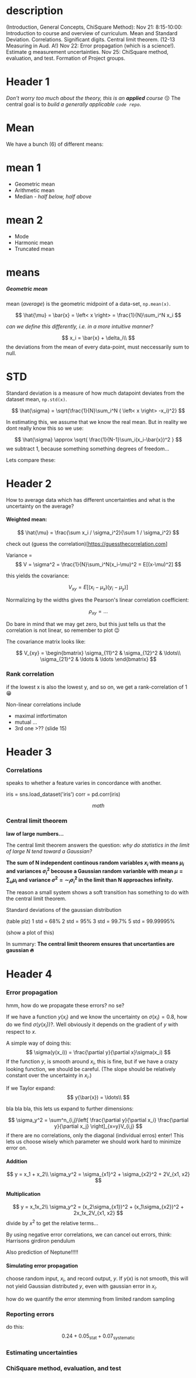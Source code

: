 

# description
(Introduction, General Concepts, ChiSquare Method):
Nov 21: 8:15-10:00: Introduction to course and overview of curriculum.
Mean and Standard Deviation. Correlations. Significant digits. Central limit theorem. (12-13 Measuring in Aud. A!)
Nov 22: Error propagation (which is a science!). Estimate g measurement uncertainties.
Nov 25: ChiSquare method, evaluation, and test. Formation of Project groups.


# Header 1
*Don't worry too much about the theory, this is an **applied** course* 😗
The central goal is to *build a generally applicable `code repo`*.


# Mean
We have a bunch (6) of different means:

# mean 1
* Geometric mean
* Arithmetic mean
* Median - *half below, half above*

# mean 2
* Mode
* Harmonic mean
* Truncated mean

# means
##### Geometric mean

mean (*average*) is the geometric midpoint of a data-set, ``np.mean(x)``.

$$
     \hat{\mu} = \bar{x} = \left< x \right> = \frac{1}{N}\sum_i^N x_i
$$

*can we define this differently, i.e. in a more intuitive manner?*

$$
     x_i = \bar{x} + \delta_i\\
$$
the deviations from the mean of every data-point, must neccessarily sum to null.

# STD

Standard deviation is a measure of how much datapoint deviates from the dataset mean, ``np.std(x)``.

$$
     \hat{\sigma} = \sqrt{\frac{1}{N}\sum_i^N ( \left< x \right> -x_i)^2}
$$

In estimating this, we assume that we know the real mean. But in reality we dont really know this so we use:

$$
     \hat{\sigma} \approx \sqrt{
     \frac{1}{N-1}\sum_i(x_i-\bar{x})^2
     }
$$
we subtract 1, because something something degrees of freedom...

Lets compare these:

# Header 2
How to average data which has different uncertainties and what is the uncertainty on the average?

#### Weighted mean:
$$
     \hat{\mu} = \frac{\sum x_i / \sigma_i^2}{\sum 1 / \sigma_i^2}
$$

check out (guess the correlation)[https://guessthecorrelation.com]



Variance = 
$$
     V = \sigma^2 = \frac{1}{N}\sum_i^N(x_i-\mu)^2 = E[(x-\mu)^2]
$$

this yields the covariance:

$$
     V_{xy} = E[(x_i-\mu_x)(y_i-\mu_y)]
$$

Normalizing by the widths gives the Pearson's linear correlation coefficient:

$$
     \rho_{xy} = \ldots
$$

Do bare in mind that we may get zero, but this just tells us that the correlation is not linear, so remember to plot 😉



The covariance matrix looks like:

$$
     V_{xy} = \begin{bmatrix}
     \sigma_{11}^2 & \sigma_{12}^2 & \ldots\\
     \sigma_{21}^2 & \ldots & \ldots
     \end{bmatrix}
$$


### Rank correlation

if the lowest x is also the lowest y, and so on, we get a rank-correlation of 1 😁

Non-linear correlations include

* maximal intfortimaton
* mutual ...
* 3rd one >?? (slide 15)


# Header 3

### Correlations
speaks to whether a feature varies in concordance with another.

iris = sns.load_dataset('iris')
corr = pd.corr(iris)

$$
     math
$$

### Central limit theorem
**law of large numbers...**

The central limit theorem answers the question: *why do statistics in the limit of large N tend toward a Gaussian?*

**The sum of N independent continous random variables $x_i$ with means $\mu_i$ and variances $\sigma_i^2$ becouse a Gaussian random varianble with mean $\mu=\sum_u\mu_i$ and variance $\sigma^2 = \sim_i \sigma_i^2$ in the limit than N approaches infinity.**


The reason a small system shows a soft transition has something to do with the central limit theorem.


Standard deviations of the gaussian distribution

(table plz)
1 std = 68%
2 std = 95%
3 std = 99.7%
5 std = 99.99995%

(show a plot of this)

In summary: **The central limit theorem ensures that uncertanties are gaussian 🔥**

# Header 4


### Error propagation
hmm, how do we propagate these errors? no se?

If we have a function $y(x_i)$ and we know the uncertainty on $\sigma(x_i) = 0.8$, how do we find $\sigma(y(x_i))$?. Well obviously it depends on the gradient of $y$ with respect to $x$.

A simple way of doing this:
$$
    \sigma(y(x_i)) = \frac{\partial y}{\partial x}\sigma(x_i)
$$
If the function $y$, is smooth around $x_i$, this is fine, but if we have a crazy looking function, we should be careful. (The slope should be relatively constant over the uncertainty in $x_i$.)



If we Taylor expand:
$$
    y(\bar{x}) = \ldots\\
$$

bla bla bla, this lets us expand to further dimensions:

$$
     \sigma_y^2 = \sum^n_{i,j}\left[
     \frac{\partial y}{\partial x_i}
     \frac{\partial y}{\partial x_j}
     \right]_{x=y}V_{i,j}
$$
if there are no correlations, only the diagonal (individual erros) enter!
This lets us choose wisely which parameter we should work hard to minimize error on.


#### Addition

$$
    y = x_1 + x_2\\
    \sigma_y^2 = \sigma_{x1}^2 + \sigma_{x2}^2 + 2V_{x1, x2}
$$


#### Multiplication

$$
    y = x_1x_2\\
    \sigma_y^2 = (x_2\sigma_{x1})^2 + (x_1\sigma_{x2})^2 + 2x_1x_2V_{x1, x2}
$$
divide by $x^2$ to get the relative terms...



By using negative error correlations, we can cancel out errors, think: Harrisons girdiron pendulum


Also prediction of Neptune!!!!!


#### Simulating error propagation
choose random input, $x_i$, and record output, $y$. If $y(x)$ is not smooth, this will not yield Gaussian distributed $y$, even with gaussian error in $x_i$.


how do we quantify the error stemming from limited random sampling




### Reporting errors 

do this:
$$
    0.24 + 0.05_\text{stat} + 0.07_\text{systematic} 
$$



### Estimating uncertainties





###  ChiSquare method, evaluation, and test


